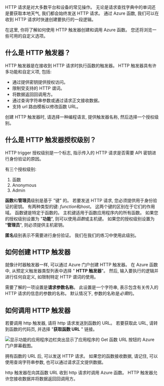 HTTP 请求是对大多数平台和设备的常见操作。 无论是请求查找字典中的单词还是要获取本地天气, 我们都会始终发送 HTTP 请求。 通过 Azure 函数, 我们可以在收到 HTTP 请求时快速创建要执行的一段逻辑。

在这里, 你将了解如何使用 HTTP 触发器创建和调用 Azure 函数。 您还将浏览一些可用的自定义选项。

## <a name="what-is-an-http-trigger"></a>什么是 HTTP 触发器？

HTTP 触发器是在接收到 HTTP 请求时执行函数的触发器。 HTTP 触发器具有许多功能和自定义项, 包括:

- 通过提供密钥提供授权访问。
- 限制受支持的 HTTP 谓词。
- 将数据返回回调用方。
- 通过查询字符串参数或通过请求正文接收数据。
- 支持 url 路由模板以修改函数 URL。

创建 HTTP 触发器时, 请选择一种编程语言, 提供触发器名称, 然后选择一个授权级别。

## <a name="what-is-an-http-trigger-authorization-level"></a>什么是 HTTP 触发器授权级别？

HTTP trigger 授权级别是一个标志, 指示传入的 HTTP 请求是否需要 API 密钥进行身份验证的原因。

有三个授权级别:

1. 函数
2. Anonymous
3. Admin

**函数**和**管理员**级别是基于 "键" 的。 若要发送 HTTP 请求, 您必须提供用于身份验证的密钥。 有两种类型的键: *function*和*host*。 这两个键的区别在于它们的作用域。 函数键是特定于函数的。 主机键适用于函数应用程序内的所有函数。 如果您的授权级别设置为 "**功能**", 则可以使用*函数*或主机键。 如果您的授权级别设置为 "**管理员**", 则必须提供主机密钥。

**匿名**级别表示不需要进行身份验证。 我们在我们的练习中使用此级别。

## <a name="how-to-create-an-http-trigger"></a>如何创建 HTTP 触发器

就像计时器触发器一样, 可以通过 Azure 门户创建 HTTP 触发器。 在 Azure 函数中, 从预定义触发器类型列表中选择 " **HTTP 触发器**"。 然后, 输入要执行的逻辑并进行任何自定义, 如限制特定 HTTP 谓词的使用。

需要了解的一项设置是**请求参数名称**。 此设置是一个字符串, 表示包含有关传入的 HTTP 请求的信息的参数的名称。 默认情况下, 参数的名称是*必需*的。

## <a name="how-to-invoke-an-http-trigger"></a>如何调用 HTTP 触发器

若要调用 http 触发器, 请将 http 请求发送到函数的 URL。 若要获取此 URL, 请转到函数的代码页, 并选择 "**获取函数 URL** " 链接。

![显示功能的应用程序边栏突出显示了应用程序的 Get 函数 URL 按钮的 Azure 门户屏幕截图。](../media/5-function-url.png)

拥有函数的 URL 后, 可以发送 HTTP 请求。 如果您的函数接收数据, 请记住, 可以使用查询字符串参数, 也可以通过请求正文提供数据。

http 触发器在向其函数 URL 收到 http 请求时调用 Azure 函数。 HTTP 触发器允许您接收数据并将数据返回回调用方。